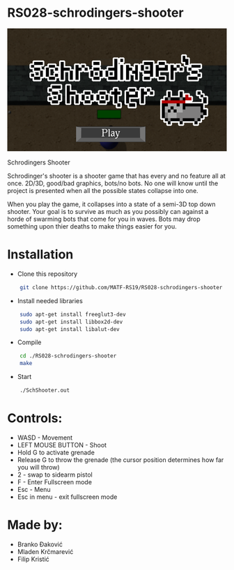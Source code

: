 # RS028-schrodingers-shooter

![Alt text](./screenshot/logo.png?raw=true "logo")

Schrodingers Shooter

Schrodinger's shooter is a shooter game that has every and no feature all at once.
2D/3D, good/bad graphics, bots/no bots. 
No one will know until the project is presented when all the possible states collapse into one.


When you play the game, it collapses into a state of a semi-3D top down shooter. Your goal is to survive
as much as you possibly can against a horde of swarming bots that come for you in waves. Bots may drop something upon
thier deaths to make things easier for you.


# Installation
* Clone this repository
```sh
    git clone https://github.com/MATF-RS19/RS028-schrodingers-shooter
```
* Install needed libraries
```sh
    sudo apt-get install freeglut3-dev
    sudo apt-get install libbox2d-dev
    sudo apt-get install libalut-dev
```
* Compile
```sh
    cd ./RS028-schrodingers-shooter
    make
```
* Start
```sh
    ./SchShooter.out
```
# Controls:

* WASD - Movement
* LEFT MOUSE BUTTON - Shoot
* Hold G to activate grenade
* Release G to throw the grenade (the cursor position determines how far you will throw)
* 2 - swap to sidearm pistol
* F - Enter Fullscreen mode
* Esc - Menu
* Esc in menu - exit fullscreen mode

# Made by:
* Branko Đaković
* Mladen Krčmarević
* Filip Kristić
